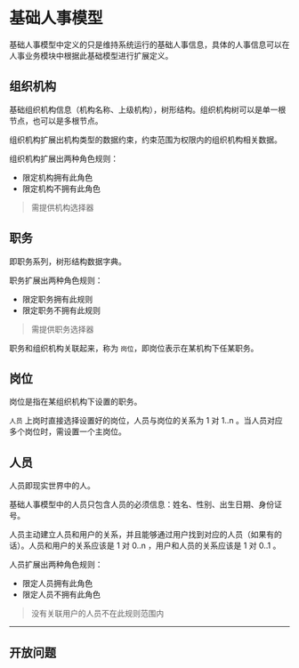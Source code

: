 基础人事模型
==========

基础人事模型中定义的只是维持系统运行的基础人事信息，具体的人事信息可以在人事业务模块中根据此基础模型进行扩展定义。


组织机构
-------

基础组织机构信息（机构名称、上级机构），树形结构。组织机构树可以是单一根节点，也可以是多根节点。

组织机构扩展出机构类型的数据约束，约束范围为权限内的组织机构相关数据。

组织机构扩展出两种角色规则：
* 限定机构拥有此角色
* 限定机构不拥有此角色
> 需提供机构选择器


职务
----

即职务系列，树形结构数据字典。

职务扩展出两种角色规则：
* 限定职务拥有此规则
* 限定职务不拥有此规则
> 需提供职务选择器

职务和组织机构关联起来，称为 `岗位`，即岗位表示在某机构下任某职务。


岗位
---

岗位是指在某组织机构下设置的职务。

`人员` 上岗时直接选择设置好的岗位，人员与岗位的关系为 1 对 1..n 。当人员对应多个岗位时，需设置一个主岗位。


人员
---

人员即现实世界中的人。

基础人事模型中的人员只包含人员的必须信息：姓名、性别、出生日期、身份证号。

人员主动建立人员和用户的关系，并且能够通过用户找到对应的人员（如果有的话）。人员和用户的关系应该是 1 对 0..n ，用户和人员的关系应该是 1 对 0..1 。

人员扩展出两种角色规则：
* 限定人员拥有此角色
* 限定人员不拥有此角色
> 没有关联用户的人员不在此规则范围内


------------------------------------------------


开放问题
-------
